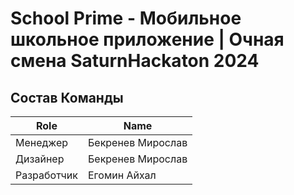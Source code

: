 # School Prime - Мобильное школьное приложение | Очная смена SaturnHackaton 2024

## Состав Команды
|Role           |Name                       |
|---------------|---------------------------|
|Менеджер | Бекренев Мирослав |
|Дизайнер | Бекренев Мирослав |
|Разработчик | Егомин Айхал |

